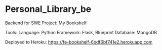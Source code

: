 # Personal_Library_be

Backend for SWE Project: My Bookshelf

Tools: 
  Language: Python
  Framework: Flask, Blueprint
  Database: MongoDB

Deployed to Heroku: https://fe-bookshelf-6bdf6bf741e2.herokuapp.com
  
  
